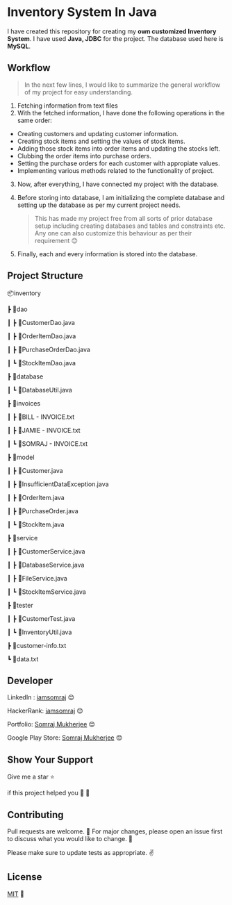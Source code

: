 # Inventory System In Java

I have created this repository for creating my **own customized Inventory System**. I have used **Java, JDBC** for the project. The database used here is **MySQL**.

## Workflow

> In the next few lines, I would like to summarize the general workflow of my project for easy understanding.

1. Fetching information from text files
2. With the fetched information, I have done the following operations in the same order:

- Creating customers and updating customer information.
- Creating stock items and setting the values of stock items.
- Adding those stock items into order items and updating the stocks left.
- Clubbing the order items into purchase orders.
- Setting the purchase orders for each customer with appropiate values.
- Implementing various methods related to the functionality of project.

3. Now, after everything, I have connected my project with the database.
4. Before storing into database, I am initializing the complete database and setting up the database as per my current project needs.

   > This has made my project free from all sorts of prior database setup including creating databases and tables and constraints etc. Any one can also customize this behaviour as per their requirement 😊

5. Finally, each and every information is stored into the database.

## Project Structure

📦inventory

 ┣ 📂dao

 ┃ ┣ 📜CustomerDao.java

 ┃ ┣ 📜OrderItemDao.java

 ┃ ┣ 📜PurchaseOrderDao.java

 ┃ ┗ 📜StockItemDao.java

 ┣ 📂database

 ┃ ┗ 📜DatabaseUtil.java

 ┣ 📂invoices

 ┃ ┣ 📜BILL - INVOICE.txt

 ┃ ┣ 📜JAMIE - INVOICE.txt

 ┃ ┗ 📜SOMRAJ - INVOICE.txt

 ┣ 📂model

 ┃ ┣ 📜Customer.java

 ┃ ┣ 📜InsufficientDataException.java

 ┃ ┣ 📜OrderItem.java

 ┃ ┣ 📜PurchaseOrder.java

 ┃ ┗ 📜StockItem.java

 ┣ 📂service

 ┃ ┣ 📜CustomerService.java

 ┃ ┣ 📜DatabaseService.java

 ┃ ┣ 📜FileService.java

 ┃ ┗ 📜StockItemService.java

 ┣ 📂tester

 ┃ ┣ 📜CustomerTest.java

 ┃ ┗ 📜InventoryUtil.java

 ┣ 📜customer-info.txt

 ┗ 📜data.txt


## Developer

LinkedIn : [iamsomraj](https://www.linkedin.com/in/iamsomraj/) 😊

HackerRank: [iamsomraj](https://www.hackerrank.com/iamsomraj?hr_r=1) 😊

Portfolio: [Somraj Mukherjee](https://iamsomraj.github.io/) 😊

Google Play Store: [Somraj Mukherjee](https://play.google.com/store/apps/developer?id=Somraj+Mukherjee) 😊

## Show Your Support

Give me a star ⭐

if this project helped you 👦 👧

## Contributing

Pull requests are welcome. 🤝 For major changes, please open an issue first to discuss what you would like to change. 🙏

Please make sure to update tests as appropriate. ✌

## License

[MIT](https://choosealicense.com/licenses/mit/) 📰
